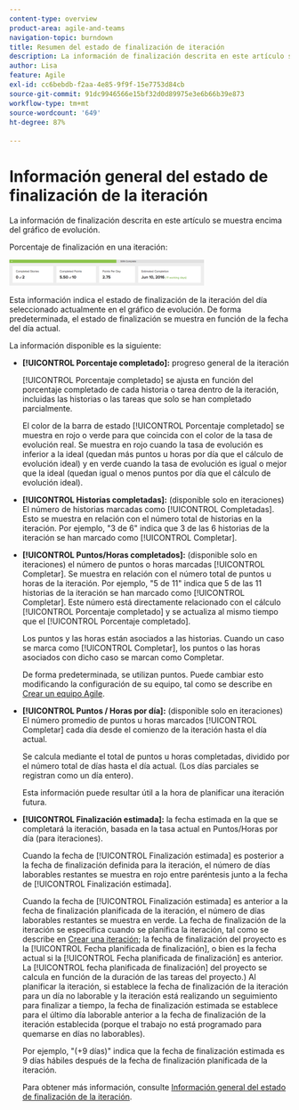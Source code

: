 ```yaml
---
content-type: overview
product-area: agile-and-teams
navigation-topic: burndown
title: Resumen del estado de finalización de iteración
description: La información de finalización descrita en este artículo se muestra encima del gráfico de evolución.
author: Lisa
feature: Agile
exl-id: cc6bebdb-f2aa-4e85-9f9f-15e7753d84cb
source-git-commit: 91dc9946566e15bf32d0d89975e3e6b66b39e873
workflow-type: tm+mt
source-wordcount: '649'
ht-degree: 87%

---
```


# Información general del estado de finalización de la iteración

La información de finalización descrita en este artículo se muestra encima del gráfico de evolución.

Porcentaje de finalización en una iteración:

![panel de detalles de iteración](assets/burndown-percentcomplete-350x47.png)

Esta información indica el estado de finalización de la iteración del día seleccionado actualmente en el gráfico de evolución. De forma predeterminada, el estado de finalización se muestra en función de la fecha del día actual.

La información disponible es la siguiente:

* **[!UICONTROL Porcentaje completado]:** progreso general de la iteración

  [!UICONTROL Porcentaje completado] se ajusta en función del porcentaje completado de cada historia o tarea dentro de la iteración, incluidas las historias o las tareas que solo se han completado parcialmente.

  El color de la barra de estado [!UICONTROL Porcentaje completado] se muestra en rojo o verde para que coincida con el color de la tasa de evolución real. Se muestra en rojo cuando la tasa de evolución es inferior a la ideal (quedan más puntos u horas por día que el cálculo de evolución ideal) y en verde cuando la tasa de evolución es igual o mejor que la ideal (quedan igual o menos puntos por día que el cálculo de evolución ideal).

* **[!UICONTROL Historias completadas]:** (disponible solo en iteraciones) El número de historias marcadas como [!UICONTROL Completadas]. Esto se muestra en relación con el número total de historias en la iteración. Por ejemplo, &quot;3 de 6&quot; indica que 3 de las 6 historias de la iteración se han marcado como [!UICONTROL Completar].
* **[!UICONTROL Puntos/Horas completados]:** (disponible solo en iteraciones) el número de puntos o horas marcadas [!UICONTROL Completar]. Se muestra en relación con el número total de puntos u horas de la iteración. Por ejemplo, &quot;5 de 11&quot; indica que 5 de las 11 historias de la iteración se han marcado como [!UICONTROL Completar]. Este número está directamente relacionado con el cálculo [!UICONTROL Porcentaje completado] y se actualiza al mismo tiempo que el [!UICONTROL Porcentaje completado].

  Los puntos y las horas están asociados a las historias. Cuando un caso se marca como [!UICONTROL Completar], los puntos o las horas asociados con dicho caso se marcan como Completar.

  De forma predeterminada, se utilizan puntos. Puede cambiar esto modificando la configuración de su equipo, tal como se describe en [Crear un equipo Agile](../../../agile/get-started-with-agile-in-workfront/create-an-agile-team.md).

* **[!UICONTROL Puntos / Horas por día]:** (disponible solo en iteraciones) El número promedio de puntos u horas marcados [!UICONTROL Completar] cada día desde el comienzo de la iteración hasta el día actual.

  Se calcula mediante el total de puntos u horas completadas, dividido por el número total de días hasta el día actual. (Los días parciales se registran como un día entero).

  Esta información puede resultar útil a la hora de planificar una iteración futura.

* **[!UICONTROL Finalización estimada]:** la fecha estimada en la que se completará la iteración, basada en la tasa actual en Puntos/Horas por día (para iteraciones).

  Cuando la fecha de [!UICONTROL Finalización estimada] es posterior a la fecha de finalización definida para la iteración, el número de días laborables restantes se muestra en rojo entre paréntesis junto a la fecha de [!UICONTROL Finalización estimada].

  Cuando la fecha de [!UICONTROL Finalización estimada] es anterior a la fecha de finalización planificada de la iteración, el número de días laborables restantes se muestra en verde. La fecha de finalización de la iteración se especifica cuando se planifica la iteración, tal como se describe en [Crear una iteración](../../../agile/use-scrum-in-an-agile-team/iterations/create-an-iteration.md); la fecha de finalización del proyecto es la [!UICONTROL Fecha planificada de finalización], o bien es la fecha actual si la [!UICONTROL Fecha planificada de finalización] es anterior. La [!UICONTROL fecha planificada de finalización] del proyecto se calcula en función de la duración de las tareas del proyecto.) Al planificar la iteración, si establece la fecha de finalización de la iteración para un día no laborable y la iteración está realizando un seguimiento para finalizar a tiempo, la fecha de finalización estimada se establece para el último día laborable anterior a la fecha de finalización de la iteración establecida (porque el trabajo no está programado para quemarse en días no laborables).

  Por ejemplo, &quot;(+9 días)&quot; indica que la fecha de finalización estimada es 9 días hábiles después de la fecha de finalización planificada de la iteración.

  Para obtener más información, consulte [Información general del estado de finalización de la iteración](#Understanding-How-Days-Off-Affect-the-Burndown-Chart).
